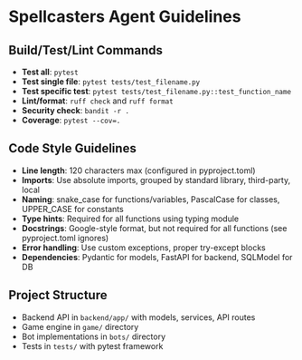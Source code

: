 # Spellcasters Agent Guidelines

## Build/Test/Lint Commands
- **Test all**: `pytest`
- **Test single file**: `pytest tests/test_filename.py`
- **Test specific test**: `pytest tests/test_filename.py::test_function_name`
- **Lint/format**: `ruff check` and `ruff format`
- **Security check**: `bandit -r .`
- **Coverage**: `pytest --cov=.`

## Code Style Guidelines
- **Line length**: 120 characters max (configured in pyproject.toml)
- **Imports**: Use absolute imports, grouped by standard library, third-party, local
- **Naming**: snake_case for functions/variables, PascalCase for classes, UPPER_CASE for constants
- **Type hints**: Required for all functions using typing module
- **Docstrings**: Google-style format, but not required for all functions (see pyproject.toml ignores)
- **Error handling**: Use custom exceptions, proper try-except blocks
- **Dependencies**: Pydantic for models, FastAPI for backend, SQLModel for DB

## Project Structure
- Backend API in `backend/app/` with models, services, API routes
- Game engine in `game/` directory
- Bot implementations in `bots/` directory
- Tests in `tests/` with pytest framework